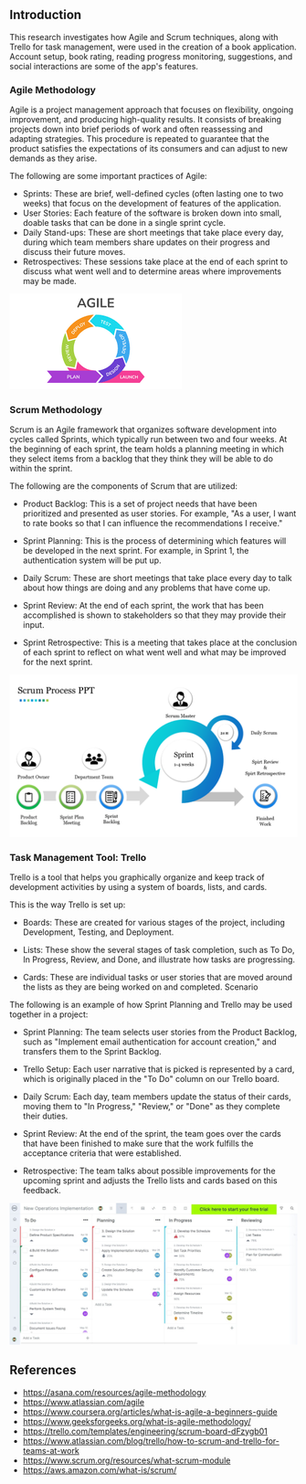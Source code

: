 ## **Introduction**
This research investigates how Agile and Scrum techniques, along with Trello for task management, were used in the creation of a book application. Account setup, book rating, reading progress monitoring, suggestions, and social interactions are some of the app's features.

### **Agile Methodology**

Agile is a project management approach that focuses on flexibility, ongoing improvement, and producing high-quality results. It consists of breaking projects down into brief periods of work and often reassessing and adapting strategies. This procedure is repeated to guarantee that the product satisfies the expectations of its consumers and can adjust to new demands as they arise.

The following are some important practices of Agile:

-	Sprints: These are brief, well-defined cycles (often lasting one to two weeks) that focus on the development of features of the application.
-	User Stories: Each feature of the software is broken down into small, doable tasks that can be done in a single sprint cycle.
-	Daily Stand-ups: These are short meetings that take place every day, during which team members share updates on their progress and discuss their future moves.
-	Retrospectives: These sessions take place at the end of each sprint to discuss what went well and to determine areas where improvements may be made.

![Agile Process](https://github.com/earvin-tech/Book_Application/blob/main/images/Agile%20Process.png?raw=true)

### **Scrum Methodology**
Scrum is an Agile framework that organizes software development into cycles called Sprints, which typically run between two and four weeks. At the beginning of each sprint, the team holds a planning meeting in which they select items from a backlog that they think they will be able to do within the sprint.

The following are the components of Scrum that are utilized:

-	Product Backlog: This is a set of project needs that have been prioritized and presented as user stories. For example, "As a user, I want to rate books so that I can influence the recommendations I receive."

-	Sprint Planning: This is the process of determining which features will be developed in the next sprint. For example, in Sprint 1, the authentication system will be put up.

-	Daily Scrum: These are short meetings that take place every day to talk about how things are doing and any problems that have come up.

-	Sprint Review: At the end of each sprint, the work that has been accomplished is shown to stakeholders so that they may provide their input.

-	Sprint Retrospective: This is a meeting that takes place at the conclusion of each sprint to reflect on what went well and what may be improved for the next sprint.

![Scrum Process](https://github.com/earvin-tech/Book_Application/blob/main/images/Scrum%20Process.png?raw=true)

### **Task Management Tool: Trello**

Trello is a tool that helps you graphically organize and keep track of development activities by using a system of boards, lists, and cards.

This is the way Trello is set up:

-	Boards: These are created for various stages of the project, including Development, Testing, and Deployment.

-	Lists: These show the several stages of task completion, such as To Do, In Progress, Review, and Done, and illustrate how tasks are progressing.

-	Cards: These are individual tasks or user stories that are moved around the lists as they are being worked on and completed.
Scenario

The following is an example of how Sprint Planning and Trello may be used together in a project:

-	Sprint Planning: The team selects user stories from the Product Backlog, such as "Implement email authentication for account creation," and transfers them to the Sprint Backlog.

-	Trello Setup: Each user narrative that is picked is represented by a card, which is originally placed in the "To Do" column on our Trello board.

-	Daily Scrum: Each day, team members update the status of their cards, moving them to "In Progress," "Review," or "Done" as they complete their duties.

-	Sprint Review: At the end of the sprint, the team goes over the cards that have been finished to make sure that the work fulfills the acceptance criteria that were established.

-	Retrospective: The team talks about possible improvements for the upcoming sprint and adjusts the Trello lists and cards based on this feedback.

![Trello](https://github.com/earvin-tech/Book_Application/blob/main/images/Scrum_Tool_Trello.jpg?raw=true)
## **References**
-	https://asana.com/resources/agile-methodology
-	https://www.atlassian.com/agile
-	https://www.coursera.org/articles/what-is-agile-a-beginners-guide
-	https://www.geeksforgeeks.org/what-is-agile-methodology/
-	https://trello.com/templates/engineering/scrum-board-dFzygb01
-	https://www.atlassian.com/blog/trello/how-to-scrum-and-trello-for-teams-at-work
-	https://www.scrum.org/resources/what-scrum-module
-	https://aws.amazon.com/what-is/scrum/

